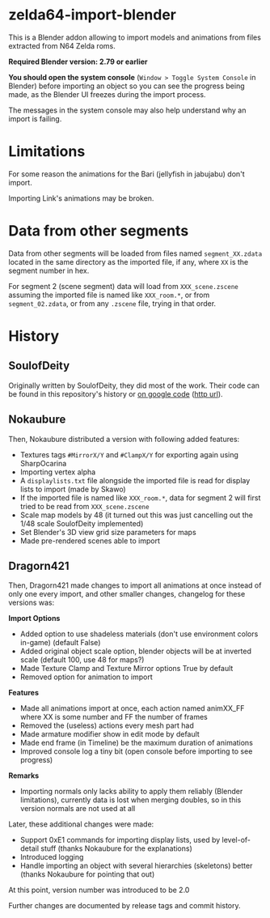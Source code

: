 # zelda64-import-blender

This is a Blender addon allowing to import models and animations from files extracted from N64 Zelda roms.

**Required Blender version: 2.79 or earlier**

**You should open the system console** (`Window > Toggle System Console` in Blender) before importing an object so you can see the progress being made, as the Blender UI freezes during the import process.

The messages in the system console may also help understand why an import is failing.

# Limitations

For some reason the animations for the Bari (jellyfish in jabujabu) don't import.

Importing Link's animations may be broken.

# Data from other segments

Data from other segments will be loaded from files named `segment_XX.zdata` located in the same directory as the imported file, if any, where `XX` is the segment number in hex.

For segment 2 (scene segment) data will load from `XXX_scene.zscene` assuming the imported file is named like `XXX_room.*`, or from `segment_02.zdata`, or from any `.zscene` file, trying in that order.

# History

## SoulofDeity

Originally written by SoulofDeity, they did most of the work. Their code can be found in this repository's history or 
[on google code](https://code.google.com/archive/p/sods-blender-plugins/)
([http url](http://code.google.com/archive/p/sods-blender-plugins/)).

## Nokaubure

Then, Nokaubure distributed a version with following added features:
- Textures tags `#MirrorX/Y` and `#ClampX/Y` for exporting again using SharpOcarina
- Importing vertex alpha
- A `displaylists.txt` file alongside the imported file is read for display lists to import (made by Skawo)
- If the imported file is named like `XXX_room.*`, data for segment 2 will first tried to be read from `XXX_scene.zscene`
- Scale map models by 48 (it turned out this was just cancelling out the 1/48 scale SoulofDeity implemented)
- Set Blender's 3D view grid size parameters for maps
- Made pre-rendered scenes able to import

## Dragorn421

Then, Dragorn421 made changes to import all animations at once instead of only one every import, and other smaller changes, changelog for these versions was:

**Import Options**
- Added option to use shadeless materials (don't use environment colors in-game) (default False)
- Added original object scale option, blender objects will be at inverted scale (default 100, use 48 for maps?)
- Made Texture Clamp and Texture Mirror options True by default
- Removed option for animation to import

**Features**
- Made all animations import at once, each action named animXX_FF where XX is some number and FF the number of frames
- Removed the (useless) actions every mesh part had
- Made armature modifier show in edit mode by default
- Made end frame (in Timeline) be the maximum duration of animations
- Improved console log a tiny bit (open console before importing to see progress)

**Remarks**
- Importing normals only lacks ability to apply them reliably (Blender limitations), currently data is lost when merging doubles, so in this version normals are not used at all

Later, these additional changes were made:
- Support 0xE1 commands for importing display lists, used by level-of-detail stuff (thanks Nokaubure for the explanations)
- Introduced logging
- Handle importing an object with several hierarchies (skeletons) better (thanks Nokaubure for pointing that out)

At this point, version number was introduced to be 2.0

Further changes are documented by release tags and commit history.
